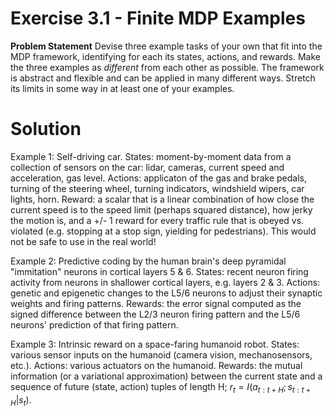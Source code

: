 # Exercise 3.1 - Finite MDP Examples

**Problem Statement**
Devise three example tasks of your own that fit into the MDP framework, identifying for each its states, actions, and rewards. Make the three examples as *different* from each other as possible. The framework is abstract and flexible and can be applied in many different ways. Stretch its limits in some way in at least one of your examples.

# Solution

Example 1: Self-driving car. States: moment-by-moment data from a collection of sensors on the car: lidar, cameras, current speed and acceleration, gas level. Actions: applicaton of the gas and brake pedals, turning of the steering wheel, turning indicators, windshield wipers, car lights, horn. Reward: a scalar that is a linear combination of how close the current speed is to the speed limit (perhaps squared distance), how jerky the motion is, and a +/- 1 reward for every traffic rule that is obeyed vs. violated (e.g. stopping at a stop sign, yielding for pedestrians). This would not be safe to use in the real world!

Example 2: Predictive coding by the human brain's deep pyramidal "immitation" neurons in cortical layers 5 & 6. States: recent neuron firing activity from neurons in shallower cortical layers, e.g. layers 2 & 3. Actions: genetic and epigenetic changes to the L5/6 neurons to adjust their synaptic weights and firing patterns. Rewards: the error signal computed as the signed difference between the L2/3 neuron firing pattern and the L5/6 neurons' prediction of that firing pattern.

Example 3: Intrinsic reward on a space-faring humanoid robot. States: various sensor inputs on the humanoid (camera vision, mechanosensors, etc.). Actions: various actuators on the humanoid. Rewards: the mutual information (or a variational approximation) between the current state and a sequence of future (state, action) tuples of length H; $r_t = I(a_{t:t+H}; s_{t:t+H} | s_t)$.